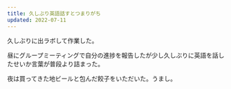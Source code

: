 ```yaml
---
title: 久しぶり英語話すとつまりがち
updated: 2022-07-11
---
```


久しぶりに出ラボして作業した。

昼にグループミーティングで自分の進捗を報告したが少し久しぶりに英語を話したせいか言葉が普段より詰まった。

夜は買ってきた地ビールと包んだ餃子をいただいた。うまし。
